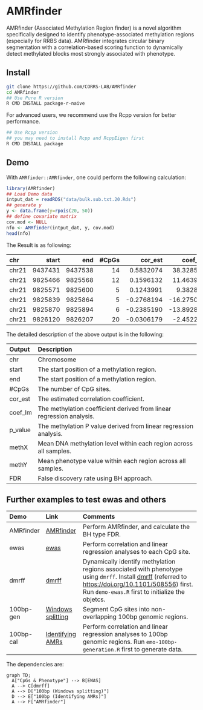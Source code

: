 # AMRfinder

AMRfinder (Associated Methylation Region finder) is a novel algorithm specifically designed to identify phenotype-associated methylation regions (especially for RRBS data). AMRfinder integrates circular binary segmentation with a correlation-based scoring function to dynamically detect methylated blocks most strongly associated with phenotype.


## Install

```sh
git clone https://github.com/CORRS-LAB/AMRfinder
cd AMRfinder
## Use Pure R version
R CMD INSTALL package-r-naive
```

For advanced users, we recommend use the Rcpp version for better performance.

```sh
## Use Rcpp version
## you may need to install Rcpp and RcppEigen first
R CMD INSTALL package
```

## Demo

With `AMRfinder::AMRfinder`, one could perform the following calculation:

```R
library(AMRfinder)
## Load Demo data
intput_dat = readRDS("data/bulk.sub.txt.20.Rds")
## generate y
y <- data.frame(y=rpois(20, 50))
## define covariate matrix
cov.mod <- NULL
nfo <- AMRfinder(intput_dat, y, cov.mod)
head(nfo)
```

The Result is as following:

|chr   |   start|     end| #CpGs|    cor_est|    coef_lm|   p_value|     methX| methY|       FDR|
|:-----|-------:|-------:|-----:|----------:|----------:|---------:|---------:|-----:|---------:|
|chr21 | 9437431| 9437538|    14|  0.5832074|  38.328544| 0.0069528| 0.6017233|    49| 0.2759106|
|chr21 | 9825466| 9825568|    12|  0.1596132|  11.463980| 0.5014693| 0.2783314|    49| 0.6066556|
|chr21 | 9825571| 9825600|     5|  0.1243991|   9.382826| 0.6012908| 0.2705365|    49| 0.6540356|
|chr21 | 9825839| 9825864|     5| -0.2768194| -16.275038| 0.2373935| 0.3259030|    49| 0.4405461|
|chr21 | 9825870| 9825894|     6| -0.2385190| -13.892837| 0.3111941| 0.4334588|    49| 0.4909643|
|chr21 | 9826120| 9826207|    20| -0.0306179|  -2.452290| 0.8980380| 0.2583344|    49| 0.8980380|

The detailed description of the above output is in the following:

| Output | Description | 
|:-----|:--------|
| chr | Chromosome | 
| start | The start position of a methylation region. | 
| end | The start position of a methylation region. | 
| #CpGs | The number of CpG sites.|
| cor_est | The estimated correlation coefficient. | 
| coef_lm | The methylation coefficient derived from linear regression analysis. | 
| p_value |  The methylation P value derived from linear regression analysis. | 
| methX | Mean DNA methylation level within each region across all samples.|
| methY | Mean phenotype value within each region across all samples.|
| FDR | False discovery rate using BH approach.|


## Further examples to test ewas and others

| Demo | Link | Comments |
|:-----|:-----|:---------|
| AMRfinder | [AMRfinder](./scripts/AMR.finder.R) | Perform AMRfinder, and calculate the BH type FDR.|
| ewas | [ewas](./scripts/demo-ewas.R) |  Perform correlation and linear regression analyses to each CpG site.|
| dmrff | [dmrff](./scripts/demo-dmrff.R) | Dynamically identify methylation regions associated with phenotype using `dmrff`. Install [dmrff](https://github.com/perishky/dmrff) (referred to https://doi.org/10.1101/508556) first. Run `demo-ewas.R` first to initialize the objetcs.|
| 100bp-gen | [Windows splitting](./scripts/demo-100bp-generation.R) |  Segment CpG sites into non-overlapping 100bp genomic regions.|
| 100bp-cal | [Identifying AMRs](./scripts/demo-100bp-cal.R) | Perform correlation and linear regression analyses to 100bp genomic regions. Run `emo-100bp-generation.R` first to generate data.|


The dependencies are:

```mermaid
graph TD;
  A["CpGs & Phenotype"] --> B[EWAS]
  A --> C[dmrff]
  A --> D["100bp (Windows splitting)"]
  D --> E["100bp (Identifying AMRs)"]
  A --> F["AMRfinder"]
```
